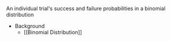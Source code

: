 An individual trial's success and failure probabilities in a binomial distribution

- Background
	- [[Binomial Distribution]]